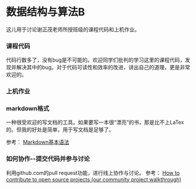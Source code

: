 # 数据结构与算法B

这儿用于讨论谢正茂老师所授班级的课程代码和上机作业。
### 课程代码

代码行数多了，没有bug是不可能的。欢迎同学们批判的学习这里的课程代码，发现并解决其中的bug。对于代码可读性和效率的改进，讲出自己的道理，更是非常欢迎的。

### 上机作业

### markdown格式

一种很受欢迎的写文档的工具。如果要写一本很“漂亮”的书，那是比不上LaTex的。但我的好处是简单，用于写文档是足够了。

参考：
[Markdown基本语法](https://www.markdownguide.org/basic-syntax/)
### 如何协作--提交代码并参与讨论

利用github.com的pull request功能，进行线上协作与讨论。
参考：
[How to contribute to open source projects (our community project walkthrough)](https://www.youtube.com/watch?v=dLRA1lffWBw)
